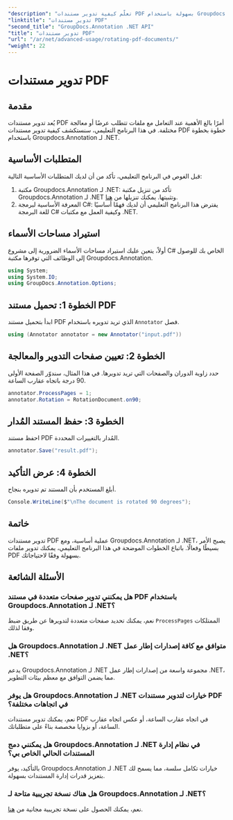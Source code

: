 ```yaml
---
"description": "تعلّم كيفية تدوير مستندات PDF بسهولة باستخدام Groupdocs.Annotation لـ .NET. حسّن كفاءة إدارة المستندات."
"linktitle": "تدوير مستندات PDF"
"second_title": "GroupDocs.Annotation .NET API"
"title": "تدوير مستندات PDF"
"url": "/ar/net/advanced-usage/rotating-pdf-documents/"
"weight": 22
---
```


# تدوير مستندات PDF

## مقدمة
يُعد تدوير مستندات PDF أمرًا بالغ الأهمية عند التعامل مع ملفات تتطلب عرضًا أو معالجة مختلفة. في هذا البرنامج التعليمي، سنستكشف كيفية تدوير مستندات PDF خطوة بخطوة باستخدام Groupdocs.Annotation لـ .NET.
## المتطلبات الأساسية
قبل الغوص في البرنامج التعليمي، تأكد من أن لديك المتطلبات الأساسية التالية:
1. مكتبة Groupdocs.Annotation لـ .NET: تأكد من تنزيل مكتبة Groupdocs.Annotation لـ .NET وتثبيتها. يمكنك تنزيلها من [هنا](https://releases.groupdocs.com/annotation/net/).
2. المعرفة الأساسية لبرمجة C#: يفترض هذا البرنامج التعليمي أن لديك فهمًا أساسيًا للغة البرمجة C# وكيفية العمل مع مكتبات .NET.

## استيراد مساحات الأسماء
أولاً، يتعين عليك استيراد مساحات الأسماء الضرورية إلى مشروع C# الخاص بك للوصول إلى الوظائف التي توفرها مكتبة Groupdocs.Annotation.
```csharp
using System;
using System.IO;
using GroupDocs.Annotation.Options;
```
## الخطوة 1: تحميل مستند PDF
ابدأ بتحميل مستند PDF الذي تريد تدويره باستخدام `Annotator` فصل.
```csharp
using (Annotator annotator = new Annotator("input.pdf"))
```
## الخطوة 2: تعيين صفحات التدوير والمعالجة
حدد زاوية الدوران والصفحات التي تريد تدويرها. في هذا المثال، سندوّر الصفحة الأولى 90 درجة باتجاه عقارب الساعة.
```csharp
annotator.ProcessPages = 1;
annotator.Rotation = RotationDocument.on90;
```
## الخطوة 3: حفظ المستند المُدار
احفظ مستند PDF المُدار بالتغييرات المحددة.
```csharp
annotator.Save("result.pdf");
```
## الخطوة 4: عرض التأكيد
أبلغ المستخدم بأن المستند تم تدويره بنجاح.
```csharp
Console.WriteLine($"\nThe document is rotated 90 degrees");
```

## خاتمة
تدوير مستندات PDF عملية أساسية، ومع Groupdocs.Annotation لـ .NET، يصبح الأمر بسيطًا وفعالًا. باتباع الخطوات الموضحة في هذا البرنامج التعليمي، يمكنك تدوير ملفات PDF بسهولة وفقًا لاحتياجاتك.
## الأسئلة الشائعة
### هل يمكنني تدوير صفحات متعددة في مستند PDF باستخدام Groupdocs.Annotation لـ .NET؟
نعم، يمكنك تحديد صفحات متعددة لتدويرها عن طريق ضبط `ProcessPages` الممتلكات وفقا لذلك.
### هل Groupdocs.Annotation لـ .NET متوافق مع كافة إصدارات إطار عمل .NET؟
يدعم Groupdocs.Annotation لـ .NET مجموعة واسعة من إصدارات إطار عمل .NET، مما يضمن التوافق مع معظم بيئات التطوير.
### هل يوفر Groupdocs.Annotation لـ .NET خيارات لتدوير مستندات PDF في اتجاهات مختلفة؟
نعم، يمكنك تدوير مستندات PDF في اتجاه عقارب الساعة، أو عكس اتجاه عقارب الساعة، أو بزوايا مخصصة بناءً على متطلباتك.
### هل يمكنني دمج Groupdocs.Annotation لـ .NET في نظام إدارة المستندات الحالي الخاص بي؟
بالتأكيد، يوفر Groupdocs.Annotation لـ .NET خيارات تكامل سلسة، مما يسمح لك بتعزيز قدرات إدارة المستندات بسهولة.
### هل هناك نسخة تجريبية متاحة لـ Groupdocs.Annotation لـ .NET؟
نعم، يمكنك الحصول على نسخة تجريبية مجانية من [هنا](https://releases.groupdocs.com/).